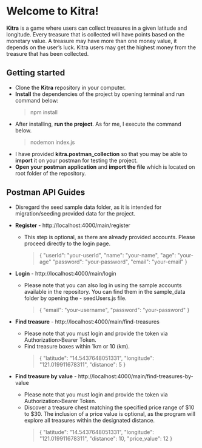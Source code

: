 # Welcome to Kitra!

**Kitra** is a game where users can collect treasures in a given latitude and longitude. Every treasure that is collected will have points based on the monetary value. A treasure may have more than one money value, it depends on the user’s luck. Kitra users may get the highest money from the treasure that has been collected.

## Getting started

- Clone the **Kitra** repository in your computer.
- **Install** the dependencies of the project by opening terminal and run command below:
  > npm install
- After installing, **run the project**. As for me, I execute the command below.
  > nodemon index.js
- I have provided **kitra.postman_collection** so that you may be able to **import** it on your postman for testing the project.
- **Open your postman application** and **import the file** which is located on root folder of the repository.

## Postman API Guides

- Disregard the seed sample data folder, as it is intended for migration/seeding provided data for the project.
- **Register** - http://localhost:4000/main/register

  - This step is optional, as there are already provided accounts. Please proceed directly to the login page.

    > {
    > "userId": "your-userId",
    > "name": "your-name",
    > "age": "your-age"
    > "password": "your-password",
    > "email": "your-email"
    > }

- **Login** - http://localhost:4000/main/login
  - Please note that you can also log in using the sample accounts available in the repository. You can find them in the sample_data folder by opening the - seedUsers.js file.
    > {
        "email": "your-username",
        "password": "your-password"
    }
- **Find treasure** - http://localhost:4000/main/find-treasures
  - Please note that you must login and provide the token via Authorization>Bearer Token.
  - Find treasure boxes within 1km or 10 (km).
    > {
    > "latitude": "14.5437648051331",
    > "longitude": "121.019911678311",
    > "distance": 5
    > }
- **Find treasure by value** - http://localhost:4000/main/find-treasures-by-value
  - Please note that you must login and provide the token via Authorization>Bearer Token.
  - Discover a treasure chest matching the specified price range of $10 to $30. The inclusion of a price value is optional, as the program will explore all treasures within the designated distance.
    > {
    > "latitude": "14.5437648051331",
    > "longitude": "121.019911678311",
    > "distance": 10,
    > "price_value": 12
    > }
